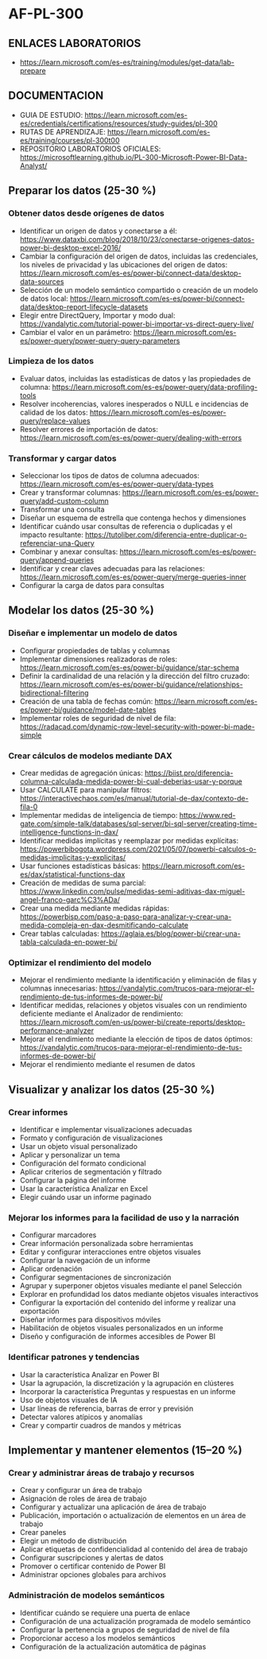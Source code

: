 # AF-PL-300

## ENLACES LABORATORIOS

- https://learn.microsoft.com/es-es/training/modules/get-data/lab-prepare

## DOCUMENTACION

- GUIA DE ESTUDIO: https://learn.microsoft.com/es-es/credentials/certifications/resources/study-guides/pl-300
- RUTAS DE APRENDIZAJE: https://learn.microsoft.com/es-es/training/courses/pl-300t00
- REPOSITORIO LABORATORIOS OFICIALES: https://microsoftlearning.github.io/PL-300-Microsoft-Power-BI-Data-Analyst/

## Preparar los datos (25-30 %)

### Obtener datos desde orígenes de datos

- Identificar un origen de datos y conectarse a él: https://www.dataxbi.com/blog/2018/10/23/conectarse-origenes-datos-power-bi-desktop-excel-2016/
- Cambiar la configuración del origen de datos, incluidas las credenciales, los niveles de privacidad y las ubicaciones del origen de datos: https://learn.microsoft.com/es-es/power-bi/connect-data/desktop-data-sources
- Selección de un modelo semántico compartido o creación de un modelo de datos local: https://learn.microsoft.com/es-es/power-bi/connect-data/desktop-report-lifecycle-datasets
- Elegir entre DirectQuery, Importar y modo dual: https://vandalytic.com/tutorial-power-bi-importar-vs-direct-query-live/
- Cambiar el valor en un parámetro: https://learn.microsoft.com/es-es/power-query/power-query-query-parameters

### Limpieza de los datos

- Evaluar datos, incluidas las estadísticas de datos y las propiedades de columna: https://learn.microsoft.com/es-es/power-query/data-profiling-tools
- Resolver incoherencias, valores inesperados o NULL e incidencias de calidad de los datos: https://learn.microsoft.com/es-es/power-query/replace-values
- Resolver errores de importación de datos: https://learn.microsoft.com/es-es/power-query/dealing-with-errors

### Transformar y cargar datos

- Seleccionar los tipos de datos de columna adecuados: https://learn.microsoft.com/es-es/power-query/data-types
- Crear y transformar columnas: https://learn.microsoft.com/es-es/power-query/add-custom-column
- Transformar una consulta
- Diseñar un esquema de estrella que contenga hechos y dimensiones
- Identificar cuándo usar consultas de referencia o duplicadas y el impacto resultante: https://tutoliber.com/diferencia-entre-duplicar-o-referenciar-una-Query
- Combinar y anexar consultas: https://learn.microsoft.com/es-es/power-query/append-queries
- Identificar y crear claves adecuadas para las relaciones: https://learn.microsoft.com/es-es/power-query/merge-queries-inner
- Configurar la carga de datos para consultas

## Modelar los datos (25-30 %)

### Diseñar e implementar un modelo de datos

- Configurar propiedades de tablas y columnas
- Implementar dimensiones realizadoras de roles: https://learn.microsoft.com/es-es/power-bi/guidance/star-schema
- Definir la cardinalidad de una relación y la dirección del filtro cruzado: https://learn.microsoft.com/es-es/power-bi/guidance/relationships-bidirectional-filtering
- Creación de una tabla de fechas común: https://learn.microsoft.com/es-es/power-bi/guidance/model-date-tables
- Implementar roles de seguridad de nivel de fila: https://radacad.com/dynamic-row-level-security-with-power-bi-made-simple


### Crear cálculos de modelos mediante DAX

- Crear medidas de agregación únicas: https://biist.pro/diferencia-columna-calculada-medida-power-bi-cual-deberias-usar-y-porque
- Usar CALCULATE para manipular filtros: https://interactivechaos.com/es/manual/tutorial-de-dax/contexto-de-fila-0
- Implementar medidas de inteligencia de tiempo: https://www.red-gate.com/simple-talk/databases/sql-server/bi-sql-server/creating-time-intelligence-functions-in-dax/
- Identificar medidas implícitas y reemplazar por medidas explícitas: https://powerbibogota.wordpress.com/2021/05/07/powerbi-calculos-o-medidas-implicitas-y-explicitas/
- Usar funciones estadísticas básicas: https://learn.microsoft.com/es-es/dax/statistical-functions-dax
- Creación de medidas de suma parcial: https://www.linkedin.com/pulse/medidas-semi-aditivas-dax-miguel-angel-franco-garc%C3%ADa/
- Crear una medida mediante medidas rápidas: https://powerbisp.com/paso-a-paso-para-analizar-y-crear-una-medida-compleja-en-dax-desmitificando-calculate
- Crear tablas calculadas: https://aglaia.es/blog/power-bi/crear-una-tabla-calculada-en-power-bi/

### Optimizar el rendimiento del modelo

- Mejorar el rendimiento mediante la identificación y eliminación de filas y columnas innecesarias: https://vandalytic.com/trucos-para-mejorar-el-rendimiento-de-tus-informes-de-power-bi/
- Identificar medidas, relaciones y objetos visuales con un rendimiento deficiente mediante el Analizador de rendimiento: https://learn.microsoft.com/en-us/power-bi/create-reports/desktop-performance-analyzer
- Mejorar el rendimiento mediante la elección de tipos de datos óptimos: https://vandalytic.com/trucos-para-mejorar-el-rendimiento-de-tus-informes-de-power-bi/
- Mejorar el rendimiento mediante el resumen de datos

## Visualizar y analizar los datos (25-30 %)

### Crear informes

- Identificar e implementar visualizaciones adecuadas
- Formato y configuración de visualizaciones
- Usar un objeto visual personalizado
- Aplicar y personalizar un tema
- Configuración del formato condicional
- Aplicar criterios de segmentación y filtrado
- Configurar la página del informe
- Usar la característica Analizar en Excel
- Elegir cuándo usar un informe paginado

### Mejorar los informes para la facilidad de uso y la narración

- Configurar marcadores
- Crear información personalizada sobre herramientas
- Editar y configurar interacciones entre objetos visuales
- Configurar la navegación de un informe
- Aplicar ordenación
- Configurar segmentaciones de sincronización
- Agrupar y superponer objetos visuales mediante el panel Selección
- Explorar en profundidad los datos mediante objetos visuales interactivos
- Configurar la exportación del contenido del informe y realizar una exportación
- Diseñar informes para dispositivos móviles
- Habilitación de objetos visuales personalizados en un informe
- Diseño y configuración de informes accesibles de Power BI

### Identificar patrones y tendencias

- Usar la característica Analizar en Power BI
- Usar la agrupación, la discretización y la agrupación en clústeres
- Incorporar la característica Preguntas y respuestas en un informe
- Uso de objetos visuales de IA
- Usar líneas de referencia, barras de error y previsión
- Detectar valores atípicos y anomalías
- Crear y compartir cuadros de mandos y métricas

## Implementar y mantener elementos (15–20 %)

### Crear y administrar áreas de trabajo y recursos

- Crear y configurar un área de trabajo
- Asignación de roles de área de trabajo
- Configurar y actualizar una aplicación de área de trabajo
- Publicación, importación o actualización de elementos en un área de trabajo
- Crear paneles
- Elegir un método de distribución
- Aplicar etiquetas de confidencialidad al contenido del área de trabajo
- Configurar suscripciones y alertas de datos
- Promover o certificar contenido de Power BI
- Administrar opciones globales para archivos

### Administración de modelos semánticos

- Identificar cuándo se requiere una puerta de enlace
- Configuración de una actualización programada de modelo semántico
- Configurar la pertenencia a grupos de seguridad de nivel de fila
- Proporcionar acceso a los modelos semánticos
- Configuración de la actualización automática de páginas
